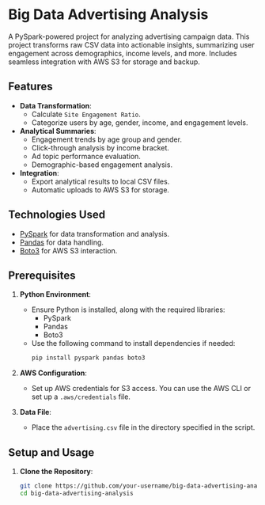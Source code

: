# Big Data Advertising Analysis

A PySpark-powered project for analyzing advertising campaign data. This project transforms raw CSV data into actionable insights, summarizing user engagement across demographics, income levels, and more. Includes seamless integration with AWS S3 for storage and backup.

## Features
- **Data Transformation**: 
  - Calculate `Site Engagement Ratio`.
  - Categorize users by age, gender, income, and engagement levels.
- **Analytical Summaries**:
  - Engagement trends by age group and gender.
  - Click-through analysis by income bracket.
  - Ad topic performance evaluation.
  - Demographic-based engagement analysis.
- **Integration**:
  - Export analytical results to local CSV files.
  - Automatic uploads to AWS S3 for storage.

## Technologies Used
- [PySpark](https://spark.apache.org/docs/latest/api/python/) for data transformation and analysis.
- [Pandas](https://pandas.pydata.org/) for data handling.
- [Boto3](https://boto3.amazonaws.com/v1/documentation/api/latest/index.html) for AWS S3 interaction.

## Prerequisites
1. **Python Environment**:
   - Ensure Python is installed, along with the required libraries:
     - PySpark
     - Pandas
     - Boto3
   - Use the following command to install dependencies if needed:
     ```bash
     pip install pyspark pandas boto3
     ```

2. **AWS Configuration**:
   - Set up AWS credentials for S3 access. You can use the AWS CLI or set up a `.aws/credentials` file.

3. **Data File**:
   - Place the `advertising.csv` file in the directory specified in the script.

## Setup and Usage
1. **Clone the Repository**:
   ```bash
   git clone https://github.com/your-username/big-data-advertising-analysis.git
   cd big-data-advertising-analysis
